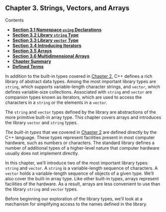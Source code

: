 <h2 id="filepos633734">Chapter 3. Strings, Vectors, and Arrays</h2>
<p>Contents</p><ul><li><strong><a href="030-3.1._namespace_using_declarations.html#filepos638596">Section 3.1 Namespace <code>using</code> Declarations</a></strong></li><li><strong><a href="031-3.2._library_string_type.html#filepos649069">Section 3.2 Library <code>string</code> Type</a></strong></li><li><strong><a href="032-3.3._library_vector_type.html#filepos736471">Section 3.3 Library <code>vector</code> Type</a></strong></li><li><strong><a href="033-3.4._introducing_iterators.html#filepos802543">Section 3.4 Introducing Iterators</a></strong></li><li><strong><a href="034-3.5._arrays.html#filepos853883">Section 3.5 Arrays</a></strong></li><li><strong><a href="035-3.6._multidimensional_arrays.html#filepos942882">Section 3.6 Multidimensional Arrays</a></strong></li><li><strong><a href="036-chapter_summary.html#filepos976418">Chapter Summary</a></strong></li><li><strong><a href="037-defined_terms.html#filepos977758">Defined Terms</a></strong></li></ul>

<p>In addition to the built-in types covered in <a href="020-chapter_2._variables_and_basic_types.html#filepos284544">Chapter 2</a>, C++ defines a rich library of abstract data types. Among the most important library types are <code>string</code>, which supports variable-length character strings, and <code>vector</code>, which defines variable-size collections. Associated with <code>string</code> and <code>vector</code> are companion types known as iterators, which are used to access the characters in a <code>string</code> or the elements in a <code>vector</code>.</p>
<p>The <code>string</code> and <code>vector</code> types defined by the library are abstractions of the more primitive built-in array type. This chapter covers arrays and introduces the library <code>vector</code> and <code>string</code> types.</p>
<p><a id="filepos637108"></a><em>The built-in types</em> that we covered in <a href="020-chapter_2._variables_and_basic_types.html#filepos284544">Chapter 2</a> are defined directly by the C++ language. These types represent facilities present in most computer hardware, such as numbers or characters. The standard library defines a number of additional types of a higher-level nature that computer hardware usually does not implement directly.</p>
<p>In this chapter, we’ll introduce two of the most important library types: <code>string</code> and <code>vector</code>. A <code>string</code> is a variable-length sequence of characters. A <code>vector</code> holds a variable-length sequence of objects of a given type. We’ll also cover the built-in array type. Like other built-in types, arrays represent facilities of the hardware. As a result, arrays are less convenient to use than the library <code>string</code> and <code>vector</code> types.</p>
<p>Before beginning our exploration of the library types, we’ll look at a mechanism for simplifying access to the names defined in the library.</p>

